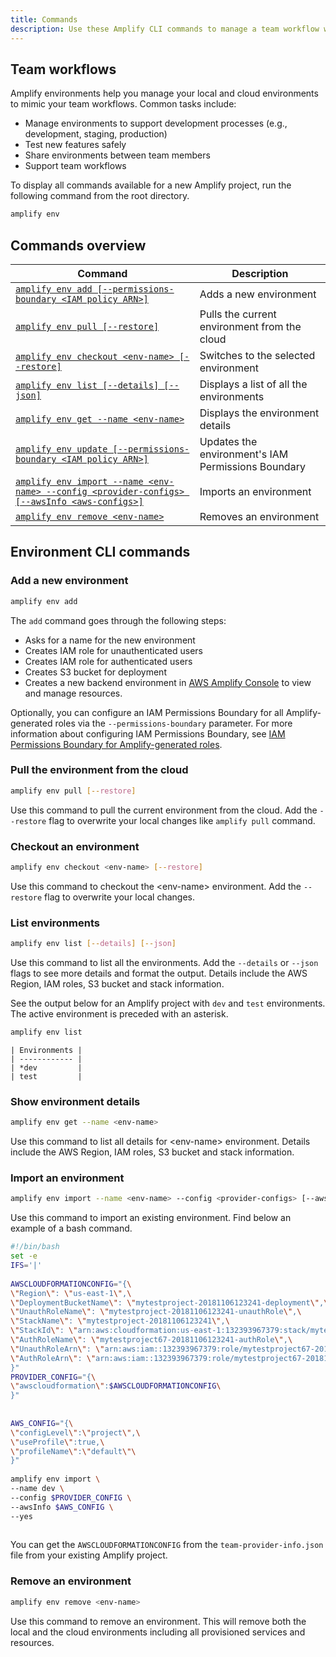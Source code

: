 ```yaml
---
title: Commands
description: Use these Amplify CLI commands to manage a team workflow with multiple environments.
---
```

 
## Team workflows

Amplify environments help you manage your local and cloud environments to mimic your team workflows. Common tasks include:

- Manage environments to support development processes (e.g., development, staging, production)
- Test new features safely
- Share environments between team members
- Support team workflows

To display all commands available for a new Amplify project, run the following command from the root directory.

```bash
amplify env
```

## Commands overview

| Command  | Description  |
|---|---|
| [`amplify env add [--permissions-boundary <IAM policy ARN>]`](#add-a-new-environment) | Adds a new environment |
| [`amplify env pull [--restore]`](#pull-the-environment-from-the-cloud) | Pulls the current environment from the cloud |
| [`amplify env checkout <env-name> [--restore]`](#checkout-an-environment) | Switches to the selected environment |
| [`amplify env list [--details] [--json]`](#list-environments) | Displays a list of all the environments |
| [`amplify env get --name <env-name>`](#show-environment-details) | Displays the environment details |
| [`amplify env update [--permissions-boundary <IAM policy ARN>]`](~/cli/usage/permissions-boundary.md) | Updates the environment's IAM Permissions Boundary |
| [`amplify env import --name <env-name> --config <provider-configs> [--awsInfo <aws-configs>]`](#import-an-environment) | Imports an environment |
| [`amplify env remove <env-name>`](#remove-an-environment) | Removes an environment |

## Environment CLI commands

### Add a new environment

```bash
amplify env add
```

The `add` command goes through the following steps:

- Asks for a name for the new environment
- Creates IAM role for unauthenticated users
- Creates IAM role for authenticated users
- Creates S3 bucket for deployment
- Creates a new backend environment in [AWS Amplify Console](https://console.aws.amazon.com/amplify) to view and manage resources.

Optionally, you can configure an IAM Permissions Boundary for all Amplify-generated roles via the `--permissions-boundary` parameter. For more information about configuring IAM Permissions Boundary, see [IAM Permissions Boundary for Amplify-generated roles](~/cli/usage/permissions-boundary.md).

### Pull the environment from the cloud

```bash
amplify env pull [--restore]
```

Use this command to pull the current environment from the cloud. Add the `--restore` flag to overwrite your local changes like `amplify pull` command.

### Checkout an environment

```bash
amplify env checkout <env-name> [--restore]
```

Use this command to checkout the \<env-name\> environment. Add the `--restore` flag to overwrite your local changes.

### List environments

```bash
amplify env list [--details] [--json]
```

Use this command to list all the environments. Add the `--details` or `--json` flags to see more details and format the output. Details include the AWS Region, IAM roles, S3 bucket and stack information.

See the output below for an Amplify project with `dev` and `test` environments. The active environment is preceded with an asterisk.

```bash
amplify env list
```

```console
| Environments |
| ------------ |
| *dev         |
| test         |
```

### Show environment details

```bash
amplify env get --name <env-name>
```

Use this command to list all details for \<env-name\> environment. Details include the AWS Region, IAM roles, S3 bucket and stack information.

### Import an environment

```bash
amplify env import --name <env-name> --config <provider-configs> [--awsInfo <aws-configs>]
```

Use this command to import an existing environment. Find below an example of a bash command.

```bash
#!/bin/bash
set -e
IFS='|'
 
AWSCLOUDFORMATIONCONFIG="{\
\"Region\": \"us-east-1\",\
\"DeploymentBucketName\": \"mytestproject-20181106123241-deployment\",\
\"UnauthRoleName\": \"mytestproject-20181106123241-unauthRole\",\
\"StackName\": \"mytestproject-20181106123241\",\
\"StackId\": \"arn:aws:cloudformation:us-east-1:132393967379:stack/mytestproject67-20181106123241/1c03a3e0-e203-11e8-bea9-500c20ff1436\",\
\"AuthRoleName\": \"mytestproject67-20181106123241-authRole\",\
\"UnauthRoleArn\": \"arn:aws:iam::132393967379:role/mytestproject67-20181106123241-unauthRole\",\
\"AuthRoleArn\": \"arn:aws:iam::132393967379:role/mytestproject67-20181106123241-authRole\"\
}"
PROVIDER_CONFIG="{\
\"awscloudformation\":$AWSCLOUDFORMATIONCONFIG\
}"
 
 
AWS_CONFIG="{\
\"configLevel\":\"project\",\
\"useProfile\":true,\
\"profileName\":\"default\"\
}"
 
amplify env import \
--name dev \
--config $PROVIDER_CONFIG \
--awsInfo $AWS_CONFIG \
--yes
 
```

You can get the `AWSCLOUDFORMATIONCONFIG` from the `team-provider-info.json` file from your existing Amplify project.

### Remove an environment

```bash
amplify env remove <env-name>
```

Use this command to remove an environment. This will remove both the local and the cloud environments including all provisioned services and resources.
